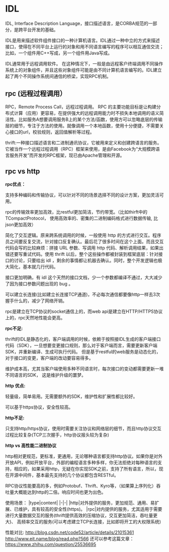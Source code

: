 # IDL
IDL, Interface Description Language，接口描述语言，是CORBA规范的一部分，是跨平台开发的基础。

IDL是用来描述软件组件接口的一种计算机语言。IDL通过一种中立的方式来描述接口，使得在不同平台上运行的对象和用不同语言编写的程序可以相互通信交流；比如，一个组件用C++写成，另一个组件用Java写成。

IDL通常用于远程调用软件。 在这种情况下，一般是由远程客户终端调用不同操作系统上的对象组件，并且这些对象组件可能是由不同计算机语言编写的。IDL建立起了两个不同操作系统间通信的桥梁，实现RPC机制。


## rpc (远程过程调用）
RPC，Remote Process Call，远程过程调用。
RPC 的主要功能目标是让构建分布式计算（应用）更容易，在提供强大的远程调用能力时不损失本地调用的语义简洁性。比如服务A想要调用服务B上的某个方法/函数，使用方可以忽略底层的传输层的细节，专注于方法的使用。就像调用一个本地函数，使用十分便捷，不需要关心接口的url，校验规则，返回值解析等过程。

thrift:一种接口描述语言和二进制通讯协议，它被用来定义和创建跨语言的服务。它被当作一个远程过程调用（RPC）框架来使用，是由Facebook为“大规模跨语言服务开发”而开发的RPC框架，现已由Apache管理和开源。

## rpc vs http
**rpc优点：**

支持多种编码和传输协议，可以针对不同的场景选择不同的设计方案，更加灵活可用。

rpc的传输效率更加高效，比restful更加简洁，节约带宽。（比如thirft中的TCompactProtocol， 使用高效率的、密集的二进制编码格式进行数据传输, 比json更加高效）

简化了交互逻辑。原来跨系统调用的时候，一般使用 http 的方式进行交互。程序员之间要反复交流，针对接口反复确认。最后花了很多时间在这个上面。而且交互代码会写的比较麻烦：拼接 URL 参数、写调用 http 代码、解析调用结果，如果出错还要写重试代码。使用 thrift 以后，整个这些操作都被封装到框架底层：针对接口的讨论，只要给出 idl ，剩余的事情都让机器去确认。同时，整个开发逻辑也极大简化，基本就几行代码。

接口更加明确，有 idl 这个天然的接口文档，少一个参数都编译不通过，大大减少了因为接口参数问题出现的 bug 。

可以建立长连接(比如建立长连接TCP通道)，不必每次通信都要像http一样去3次握手什么的，减少了网络开销。

rpc是建立在TCP协议的socket通信上的，而web api是建立在HTTP/HTTPS协议上的，rpc天然地性能会更高。

**rpc不足:**

thrift的IDL是静态化的，客户端调用的时候，依赖于按照接IDL生成的客户端接口代码（SDK），一旦想要变更接口规则，那么对于客户端而言，需要更新客户端SDK，并重新编译、生成可执行代码。 但是基于restful的web服务是动态化的，对于接口的变更，客户端的改动要容易得多。

维护成本高，尤其当客户端使用多种不同语言时，每次接口的变动都需要更新一堆不同语言的SDK， 这是维护升级的噩梦。 

**http 优点:**

轻量级，简单易用。无需要额外的SDK，维护性和扩展性都比较好。

可以基于https协议，安全性较高。

**http不足:**

只支持http/https协议，使用时需要关注协议和网络层的细节，而且http协议交互过程比较复杂(TCP三次握手，http协议报头较为复杂) 

**http vs 高性能二进制协议**

http相对更规范，更标准，更通用，无论哪种语言都支持http协议。如果你是对外开放API，例如开放平台，外部的编程语言多种多样，你无法拒绝对每种语言的支持，相应的，如果采用http，无疑在你实现SDK之前，支持了所有语言，所以，现在开源中间件，基本最先支持的几个协议都包含RESTful。

RPC协议性能要高的多，例如Protobuf、Thrift、Kyro等，（如果算上序列化）吞吐量大概能达到http的二倍。响应时间也更为出色。

使用场景：
|type|content|
|-|-|
|http|对外提供的服务，更加规范、通用、易扩展、已维护，具有较高的安全性(https)。
|rpc|对内提供的服务，尤其适用于需要进行大量数据交互的服务(thrift提供高效的压缩协议，交互更加简洁，吞吐量更大)、 高频率交互的服务(可以考虑建立TCP长连接，比如即将开工的大权限系统)


性能对比:
http://blog.csdn.net/code52/article/details/21015361
http://www.eit.name/blog/read.php?566
还可以参考这篇文章：
https://www.zhihu.com/question/25536695
